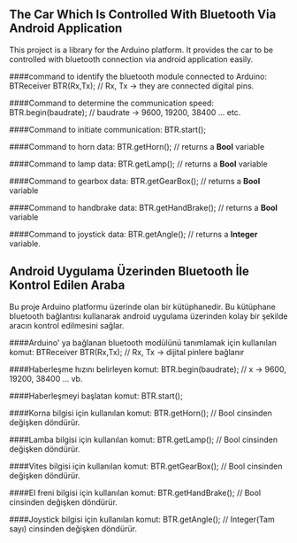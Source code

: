 ## The Car Which Is Controlled With Bluetooth Via Android Application

This project is a library for the Arduino platform. It provides the car
to be controlled with bluetooth connection via android application easily.

####command to identify the bluetooth module connected to Arduino:
BTReceiver BTR(Rx,Tx); // Rx, Tx -> they are connected digital pins.

####Command to determine the communication speed:
BTR.begin(baudrate); // baudrate -> 9600, 19200, 38400 ... etc.

####Command to initiate communication:
BTR.start();

####Command to horn data: 
BTR.getHorn(); // returns a **Bool** variable

####Command to lamp data:
BTR.getLamp(); // returns a **Bool** variable

####Command to gearbox data:
BTR.getGearBox(); // returns a **Bool** variable

####Command to handbrake data:
BTR.getHandBrake(); // returns a **Bool** variable

####Command to joystick data:
BTR.getAngle(); // returns a **Integer** variable.

## Android Uygulama Üzerinden Bluetooth İle Kontrol Edilen Araba

Bu proje Arduino platformu üzerinde olan bir kütüphanedir. 
Bu kütüphane bluetooth bağlantısı kullanarak android uygulama üzerinden
kolay bir şekilde aracın kontrol edilmesini sağlar.

####Arduino' ya bağlanan bluetooth modülünü tanımlamak için
kullanılan komut:
BTReceiver BTR(Rx,Tx); // Rx, Tx -> dijital pinlere bağlanır

####Haberleşme hızını belirleyen komut:
BTR.begin(baudrate); // x -> 9600, 19200, 38400 ... vb.

####Haberleşmeyi başlatan komut:
BTR.start();

####Korna bilgisi için kullanılan komut:
BTR.getHorn(); // Bool cinsinden değişken döndürür.

####Lamba bilgisi için kullanılan komut:
BTR.getLamp(); // Bool cinsinden değişken döndürür.

####Vites bilgisi için kullanılan komut:
BTR.getGearBox(); // Bool cinsinden değişken döndürür.

####El freni bilgisi için kullanılan komut:
BTR.getHandBrake(); // Bool cinsinden değişken döndürür.

####Joystick bilgisi için kullanılan komut:
BTR.getAngle(); // Integer(Tam sayı) cinsinden değişken döndürür.


